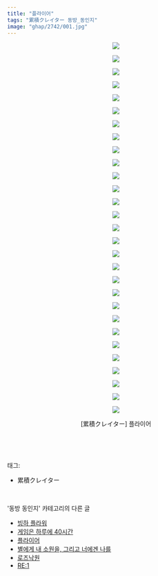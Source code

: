 ```yaml
---
title: "플라이어"
tags: "累積クレイター 동방_동인지"
image: "ghap/2742/001.jpg"
---
```

<div class="article">
<p style="text-align: center; clear: none; float: none;"><img src="{{ site.nasurl }}/ghap/2742/001.jpg"/></p>
<p style="text-align: center; clear: none; float: none;"><img src="{{ site.nasurl }}/ghap/2742/002.jpg"/></p>
<p style="text-align: center; clear: none; float: none;"><img src="{{ site.nasurl }}/ghap/2742/003.jpg"/></p>
<p style="text-align: center; clear: none; float: none;"><img src="{{ site.nasurl }}/ghap/2742/004.jpg"/></p>
<p style="text-align: center; clear: none; float: none;"><img src="{{ site.nasurl }}/ghap/2742/005.jpg"/></p>
<p style="text-align: center; clear: none; float: none;"><img src="{{ site.nasurl }}/ghap/2742/006.jpg"/></p>
<p style="text-align: center; clear: none; float: none;"><img src="{{ site.nasurl }}/ghap/2742/007.jpg"/></p>
<p style="text-align: center; clear: none; float: none;"><img src="{{ site.nasurl }}/ghap/2742/008.jpg"/></p>
<p style="text-align: center; clear: none; float: none;"><img src="{{ site.nasurl }}/ghap/2742/009.jpg"/></p>
<p style="text-align: center; clear: none; float: none;"><img src="{{ site.nasurl }}/ghap/2742/010.jpg"/></p>
<p style="text-align: center; clear: none; float: none;"><img src="{{ site.nasurl }}/ghap/2742/011.jpg"/></p>
<p style="text-align: center; clear: none; float: none;"><img src="{{ site.nasurl }}/ghap/2742/012.jpg"/></p>
<p style="text-align: center; clear: none; float: none;"><img src="{{ site.nasurl }}/ghap/2742/013.jpg"/></p>
<p style="text-align: center; clear: none; float: none;"><img src="{{ site.nasurl }}/ghap/2742/014.jpg"/></p>
<p style="text-align: center; clear: none; float: none;"><img src="{{ site.nasurl }}/ghap/2742/015.jpg"/></p>
<p style="text-align: center; clear: none; float: none;"><img src="{{ site.nasurl }}/ghap/2742/016.jpg"/></p>
<p style="text-align: center; clear: none; float: none;"><img src="{{ site.nasurl }}/ghap/2742/017.jpg"/></p>
<p style="text-align: center; clear: none; float: none;"><img src="{{ site.nasurl }}/ghap/2742/018.jpg"/></p>
<p style="text-align: center; clear: none; float: none;"><img src="{{ site.nasurl }}/ghap/2742/019.jpg"/></p>
<p style="text-align: center; clear: none; float: none;"><img src="{{ site.nasurl }}/ghap/2742/020.jpg"/></p>
<p style="text-align: center; clear: none; float: none;"><img src="{{ site.nasurl }}/ghap/2742/021.jpg"/></p>
<p style="text-align: center; clear: none; float: none;"><img src="{{ site.nasurl }}/ghap/2742/022.jpg"/></p>
<p style="text-align: center; clear: none; float: none;"><img src="{{ site.nasurl }}/ghap/2742/023.jpg"/></p>
<p style="text-align: center; clear: none; float: none;"><img src="{{ site.nasurl }}/ghap/2742/024.jpg"/></p>
<p style="text-align: center; clear: none; float: none;"><img src="{{ site.nasurl }}/ghap/2742/025.jpg"/></p>
<p style="text-align: center; clear: none; float: none;"><img src="{{ site.nasurl }}/ghap/2742/026.jpg"/></p>
<p style="text-align: center; clear: none; float: none;"><img src="{{ site.nasurl }}/ghap/2742/027.jpg"/></p>
<p style="text-align: center; clear: none; float: none;"><img src="{{ site.nasurl }}/ghap/2742/028.jpg"/></p>
<p style="text-align: center; clear: none; float: none;"><img src="{{ site.nasurl }}/ghap/2742/029.jpg"/></p>
<p style="text-align: center; clear: none; float: none;">[累積クレイター] 플라이어</p>
<p><br/></p>
</div><br/>
<div class="tagTrail">
<p>태그: </p>
<ul>
<li>累積クレイター</li>
</ul>
</div><br/>
<div class="another">
<p>'동방 동인지' 카테고리의 다른 글</p>
<ul>
<li><a href="/2016-11-25-ghap_2744">빙하 플라워</a></li>
<li><a href="/2016-11-25-ghap_2743">게임은 하루에 40시간</a></li>
<li><a href="/2016-11-25-ghap_2742">플라이어</a></li>
<li><a href="/2016-11-25-ghap_2741">별에게 내 소원을, 그리고 너에겐 나를</a></li>
<li><a href="/2016-11-25-ghap_2740">로즈낙원</a></li>
<li><a href="/2016-11-25-ghap_2739">RE:1</a></li>
</ul>
</div><br/>
<div class="cb_module cb_fluid">
<div class="cb_wrt cb_profile">
</div><!-- commentList close -->
</div><br/>
